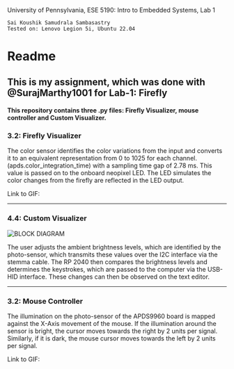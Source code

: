 University of Pennsylvania, ESE 5190: Intro to Embedded Systems, Lab 1

    Sai Koushik Samudrala Sambasastry
    Tested on: Lenovo Legion 5i, Ubuntu 22.04

# Readme

## This is my assignment, which was done with @SurajMarthy1001 for Lab-1: Firefly

#### This repository contains three .py files: Firefly Visualizer, mouse controller and Custom Visualizer.

### 3.2: Firefly Visualizer

The color sensor identifies the color variations from the input and converts it to an equivalent representation from 0 to 1025 for each channel. (apds.color_integration_time) with a sampling time gap of 2.78 ms. This value is passed on to the onboard neopixel LED. The LED simulates the color changes from the firefly are reflected in the LED output.

Link to GIF:

----

### 4.4: Custom Visualizer
![BLOCK DIAGRAM](https://user-images.githubusercontent.com/64246696/192074022-b836bd6d-0250-4ef9-8798-abe9d57f3f29.png)

The user adjusts the ambient brightness levels, which are identified by the photo-sensor, which transmits these values over the I2C interface via the stemma cable. The RP 2040 then compares the brightness levels and determines the keystrokes, which are passed to the computer via the USB-HID interface. These changes can then be observed on the text editor.

----

### 3.2: Mouse Controller

The illumination on the photo-sensor of the APDS9960 board is mapped against the X-Axis movement of the mouse. If the illumination around the sensor is bright, the cursor moves towards the right by 2 units per signal. Similarly, if it is dark, the mouse cursor moves towards the left by 2 units per signal.

Link to GIF:



